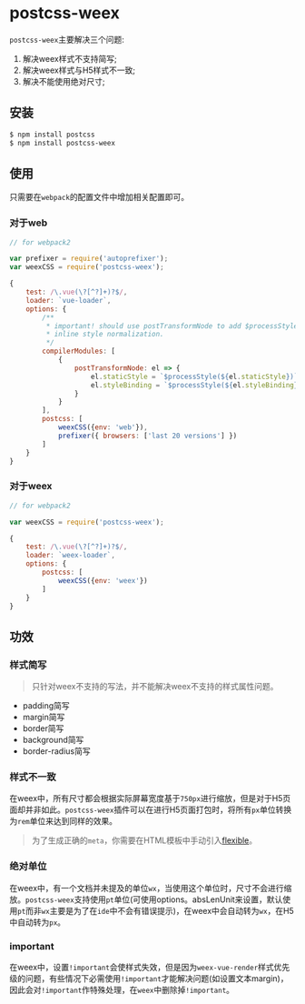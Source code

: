 # postcss-weex

`postcss-weex`主要解决三个问题:

1. 解决weex样式不支持简写;
2. 解决weex样式与H5样式不一致;
3. 解决不能使用绝对尺寸;

## 安装

```bash
$ npm install postcss
$ npm install postcss-weex
```

## 使用

只需要在`webpack`的配置文件中增加相关配置即可。

### 对于web

```javascript
// for webpack2

var prefixer = require('autoprefixer');
var weexCSS = require('postcss-weex');

{
    test: /\.vue(\?[^?]+)?$/,
    loader: `vue-loader`,
    options: {
        /**
         * important! should use postTransformNode to add $processStyle for
         * inline style normalization.
         */
        compilerModules: [
            {
                postTransformNode: el => {
                    el.staticStyle = `$processStyle(${el.staticStyle})`;
                    el.styleBinding = `$processStyle(${el.styleBinding})`;
                }
            }
        ],
        postcss: [
            weexCSS({env: 'web'}),
            prefixer({ browsers: ['last 20 versions'] })
        ]
    }
}
```

### 对于weex

```javascript
// for webpack2

var weexCSS = require('postcss-weex');

{
    test: /\.vue(\?[^?]+)?$/,
    loader: `weex-loader`,
    options: {
        postcss: [
            weexCSS({env: 'weex'})
        ]
    }
}
```

## 功效

### 样式简写

> 只针对weex不支持的写法，并不能解决weex不支持的样式属性问题。

* padding简写
* margin简写
* border简写
* background简写
* border-radius简写

### 样式不一致

在weex中，所有尺寸都会根据实际屏幕宽度基于`750px`进行缩放，但是对于H5页面却并非如此。`postcss-weex`插件可以在进行H5页面打包时，将所有`px`单位转换为`rem`单位来达到同样的效果。

> 为了生成正确的`meta`，你需要在HTML模板中手动引入[flexible](https://github.com/amfe/lib-flexible)。

### 绝对单位

在weex中，有一个文档并未提及的单位`wx`，当使用这个单位时，尺寸不会进行缩放。`postcss-weex`支持使用`pt`单位(可使用options。absLenUnit来设置，默认使用`pt`而非`wx`主要是为了在`ide`中不会有错误提示)，在weex中会自动转为`wx`，在H5中自动转为`px`。

### important

在weex中，设置`!important`会使样式失效，但是因为`weex-vue-render`样式优先级的问题，有些情况下必需使用`!important`才能解决问题(如设置文本margin)，因此会对`!important`作特殊处理，在`weex`中删除掉`!important`。